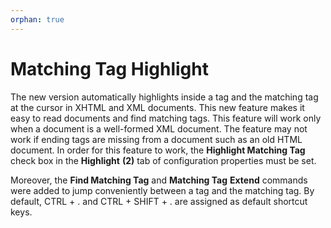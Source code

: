 ```yaml
---
orphan: true
---
```

# Matching Tag Highlight

The new version automatically highlights inside a tag and the matching tag at
the cursor in XHTML and XML documents. This new feature makes it easy to read
documents and find matching tags. This feature will work only when a document is
a well-formed XML document. The feature may not work if ending tags are missing
from a document such as an old HTML document. In order for this feature to work,
the **Highlight Matching Tag** check box in the **Highlight**
**(2)** tab of configuration properties must be set.

Moreover, the **Find Matching Tag** and **Matching Tag**
**Extend** commands were added to jump conveniently between a tag and the
matching tag. By default, CTRL + . and CTRL + SHIFT + . are assigned as default
shortcut keys.
